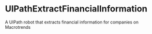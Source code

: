 # UIPathExtractFinancialInformation
A UIPath robot that extracts financial information for companies on Macrotrends
